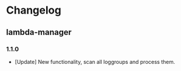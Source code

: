 # Changelog

## lambda-manager

### 1.1.0
* [Update] New functionality, scan all loggroups and process them.
<!-- To add a new entry write: -->
<!-- ### version / full date -->
<!-- * [Update/Bug fix] message that describes the changes that you apply -->
